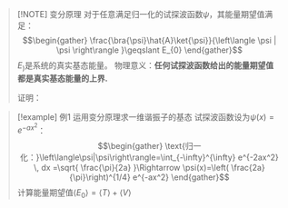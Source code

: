 
> [!NOTE] 变分原理
> 对于任意满足归一化的试探波函数$\psi$，其能量期望值满足：
> $$\begin{gather}
\frac{\bra{\psi}\hat{A}\ket{\psi}}{\left\langle \psi | \psi \right\rangle }\geqslant E_{0}
\end{gather}$$
$E_{)}$是系统的真实基态能量。
> 物理意义：**任何试探波函数给出的能量期望值都是真实基态能量的上界.**
> 
> 证明：


> [!example] 例1 运用变分原理求一维谐振子的基态
> 试探波函数设为$\psi(x) =e^{-ax^2}$：
> $$\begin{gather}
\text{归一化：}\left\langle\psi|\psi\right\rangle=\int_{-\infty}^{\infty} e^{-2ax^2} \, dx =\sqrt{ \frac{\pi}{2a} }\Rightarrow \psi(x)=\left( \frac{2a}{\pi}\right)^{1/4} e^{-ax^2}
\end{gather}$$
计算能量期望值$\langle E_{0}\rangle=\langle T\rangle+\langle V\rangle$
